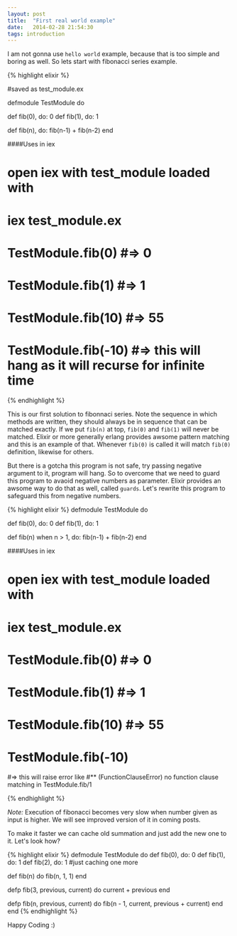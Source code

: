 ```yaml
---
layout: post
title:  "First real world example"
date:   2014-02-28 21:54:30
tags: introduction
---
```


I am not gonna use `hello world` example, because that is too simple and boring as well. So lets start with fibonacci series example.

{% highlight elixir %}

#saved as test_module.ex

defmodule TestModule do

  def fib(0), do: 0
  def fib(1), do: 1

  def fib(n), do: fib(n-1) + fib(n-2)
end

####Uses in iex
# open iex with test_module loaded with
# iex test_module.ex
# TestModule.fib(0) #=> 0
# TestModule.fib(1) #=> 1
# TestModule.fib(10) #=> 55
# TestModule.fib(-10) #=> this will hang as it will recurse for infinite time

{% endhighlight %}

This is our first solution to fibonnaci series. Note the sequence in which 
methods are written, they should always be in sequence that can be matched exactly. If we put `fib(n)` at top, `fib(0)` and `fib(1)` will never be matched. Elixir or more generally erlang provides awsome pattern matching and this is an example of that. Whenever `fib(0)` is called it will match `fib(0)` definition, likewise for others.

But there is a gotcha this program is not safe, try passing negative argument to it, program will hang. So to overcome that we need to guard this program to avaoid negative numbers as parameter. Elixir provides an awsome way to do that as well, called `guards`. Let's rewrite this program to safeguard this from negative numbers.

{% highlight elixir %}
defmodule TestModule do

  def fib(0), do: 0
  def fib(1), do: 1

  def fib(n) when n > 1, do: fib(n-1) + fib(n-2)
end

####Uses in iex
# open iex with test_module loaded with
# iex test_module.ex
# TestModule.fib(0) #=> 0
# TestModule.fib(1) #=> 1
# TestModule.fib(10) #=> 55
# TestModule.fib(-10) 
#=> this will raise error like
#** (FunctionClauseError) no function clause matching in TestModule.fib/1

{% endhighlight %}

*Note:* Execution of fibonacci becomes very slow when number given as input is higher. We will see improved version of it in coming posts.

To make it faster we can cache old summation and just add the new one to it. Let's look how?

{% highlight elixir %}
defmodule TestModule do
  def fib(0), do: 0
  def fib(1), do: 1
  def fib(2), do: 1 #just caching one more

  def fib(n) do
    fib(n, 1, 1)
  end

  defp fib(3, previous, current) do
    current + previous
  end

  defp fib(n, previous, current) do
    fib(n - 1, current, previous + current)
  end
end
{% endhighlight %}

Happy Coding :)